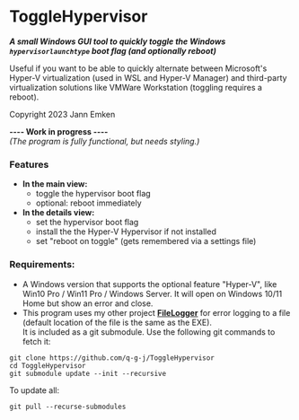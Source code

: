 # ToggleHypervisor
***A small Windows GUI tool to quickly toggle the Windows ```hypervisorlaunchtype``` boot flag (and optionally reboot)***

Useful if you want to be able to quickly alternate between Microsoft's Hyper-V virtualization (used in WSL and Hyper-V Manager) and third-party virtualization solutions like VMWare Workstation (toggling requires a reboot).
 
 Copyright 2023 Jann Emken
 
 **---- Work in progress ----**<br/>
 *(The program is fully functional, but needs styling.)*
 
 ### Features
 - **In the main view:**
     - toggle the hypervisor boot flag
     - optional: reboot immediately
 - **In the details view:**
     - set the hypervisor boot flag
     - install the the Hyper-V Hypervisor if not installed
     - set "reboot on toggle" (gets remembered via a settings file)
 
 ### Requirements:
 - A Windows version that supports the optional feature "Hyper-V", like Win10 Pro / Win11 Pro / Windows Server. It will open on Windows 10/11 Home but show an error and close.
- This program uses my other project **[FileLogger](https://github.com/q-g-j/FileLogger)** for error logging to a file (default location of the file is the same as the EXE).<br/>
 It is included as a git submodule. Use the following git commands to fetch it:

```
git clone https://github.com/q-g-j/ToggleHypervisor
cd ToggleHypervisor
git submodule update --init --recursive
```
 
To update all:

```
git pull --recurse-submodules
```
